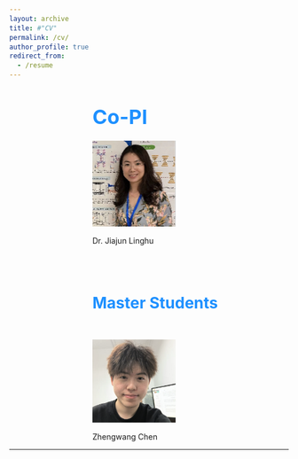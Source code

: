```yaml
---
layout: archive
title: #"CV"
permalink: /cv/
author_profile: true
redirect_from:
  - /resume
---
```


<div style="margin-left: 150px;">  
<span style="line-height: 1; font-size:18px"> <h1 style="color:	#1E90FF;">Co-PI</h1> </span> 
<img src="../images/lh.png" alt="Dr.Jiajun Linghu" width="150" height="155" />  
 <p class="name">Dr. Jiajun Linghu</p>  
  <br /> <br /> 

  
<span style="line-height: 1; font-size:18px"> <h1 style="color:	#1E90FF;">Master Students</h1> </span> <br /> 


<img src="../images/zw.png" alt="Zhengwang Chen" width="150" height="150" />  
<p class="name">Zhengwang Chen</p>  

</div>




  
---

